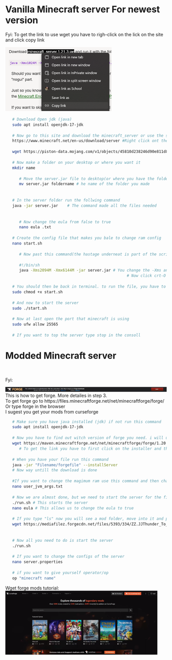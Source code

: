 # Vanilla Minecraft server For newest version

Fyi: To get the link to use wget you have to righ-click on the lick on the site and click copy link

<img src="link.jpeg" height="200px"/>

<br>

```sh
   # Download Open jdk (java)
   sudo apt install openjdk-17-jdk

   # Now go to this site and download the minecraft_server or use the script to download the server file. 
   https://www.minecraft.net/en-us/download/server #Right click ont the minecraft_server link and type Wget ant the link
   
   wget https://piston-data.mojang.com/v1/objects/45810d238246d90e811d896f87b14695b7fb6839/server.jar
   
   # Now make a folder on your desktop or where you want it
   mkdir name

      # Move the server.jar file to desktop(or where you have the folder) then into the folder  
      mv server.jar foldername # he name of the folder you made


   # In the server folder run the follwing command
   java -jar server.jar    # The command made all the files needed 

   
      # Now change the eula from false to true 
      nano eula .txt

   # Create the config file that makes you bale to change ram config
   nano start.sh

      # Now past this command(the hastage underneat is part of the script):
      
      #!/bin/sh
      java -Xms2094M -Xmx6144M -jar server.jar # You change the -Xms and -Xmx to configure min- maximum ram
                                                     # Now click crt-O to save and crt-X to exit

   # You should then be back in terminal. to run the file, you have to mark the file as an executable. 
   sudo chmod +x start.sh

   # And now to start the server 
   sudo ./start.sh

   # Now at last open the port that minecraft is using 
   sudo ufw allow 25565

   # If you want to top the server type stop in the consoll 
```

# Modded Minecraft server

<br>

   Fyi:

 <img src="forgeskip.jpeg" height="auto"  />
   This is how to get forge. More detailes in step 3.
   <br>
   To get forge go to https://files.minecraftforge.net/net/minecraftforge/forge/ Or type forge in the browser
   <br>
   I sugest you get your mods from curseforge

<br>

```sh
   # Make sure you have java installed (jdk) if not run this command 
   sudo apt install openjdk-17-jdk

   # Now you have to find out witch version of forge you need. i will use 1.20.1 in this Tutorial 
   wget https://maven.minecraftforge.net/net/minecraftforge/forge/1.20.1-47.3.0/forge-1.20.1-47.3.0-installer.jar
      # To get the link you have to first click on the installer and then get the link from the skip button

   # When you have your file run this command
   java -jar "Filename/forgefile" --installServer
   # Now way untill the download is done

   #If you want to change the magimum ram use this command and then change the -Xmx4G to your desired max ram 
   nano user_jvm_args.txt
   
   # Now we are almost done, but we need to start the server for the first time and accept eula 
   ./run.sh # This starts the server 
   nano eula # This allows us to change the eula to true

   # If you type "ls" now you will see a mod folder, move into it and put your mods here. There are multiple ways to download mod and here is a exemple.
   wget https://mediafilez.forgecdn.net/files/5393/334/ZZ.JJThunder_To_The_Max_1.20.1_v0.2.0.jar # If you need help to get the link follow the video bellow 


   # Now all you need to do is start the server
   ./run.sh

   # If you want to change the configs of the server
   nano server.properties

   # if you want to give yourself operator/op 
   op "minecraft name"


```

  Wget forge mods tutorial: <br>
   <a href="https://udeoslokommuneno-my.sharepoint.com/:v:/g/personal/kifoa001_osloskolen_no/EVFQx33T5uBMj3wPrJbWTEUBbOgtj-JF_z2Ko0t4wBxVrw?nav=eyJyZWZlcnJhbEluZm8iOnsicmVmZXJyYWxBcHAiOiJPbmVEcml2ZUZvckJ1c2luZXNzIiwicmVmZXJyYWxBcHBQbGF0Zm9ybSI6IldlYiIsInJlZmVycmFsTW9kZSI6InZpZXciLCJyZWZlcnJhbFZpZXciOiJNeUZpbGVzTGlua0NvcHkifX0&e=e0sRy0"> <img src="curse.jpeg" height="200px">  </a>